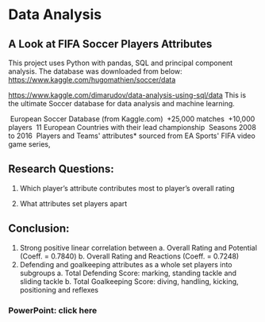 # Data Analysis
## A Look at FIFA Soccer Players Attributes

This project uses Python with pandas, SQL and principal component analysis.  The database was downloaded from below:
https://www.kaggle.com/hugomathien/soccer/data

https://www.kaggle.com/dimarudov/data-analysis-using-sql/data
This is the ultimate Soccer database for data analysis and machine learning.

 European Soccer Database (from Kaggle.com)
 +25,000 matches
 +10,000 players
 11 European Countries with their lead championship
 Seasons 2008 to 2016
 Players and Teams' attributes* sourced from EA Sports' FIFA video game series,

## Research Questions:

1. Which player’s attribute contributes most to player’s overall rating

2. What attributes set players apart

## Conclusion:

1. Strong positive linear correlation between 
    a. Overall Rating and Potential (Coeff. = 0.7840)
    b. Overall Rating and Reactions (Coeff. = 0.7248)
2. Defending and goalkeeping attributes as a whole set players into subgroups
    a. Total Defending Score: marking, standing tackle and sliding tackle
    b. Total Goalkeeping Score: diving, handling, kicking, positioning and reflexes

### PowerPoint: click here


